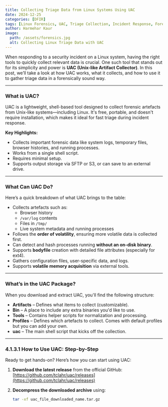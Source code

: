 ```yaml
---
title: Collecting Triage Data from Linux Systems Using UAC  
date: 2024-12-25  
categories: [DFIR]  
tags: [Linux Forensics, UAC, Triage Collection, Incident Response, Forensic Tools]  
author: Harmehar Kaur  
image:  
  path: /assets/forensics.jpg  
  alt: Collecting Linux Triage Data with UAC  
---
```


When responding to a security incident on a Linux system, having the right tools to quickly collect relevant data is crucial. One such tool that stands out for its simplicity and power is **UAC (Unix-like Artifact Collector)**. In this post, we’ll take a look at how UAC works, what it collects, and how to use it to gather triage data in a forensically sound way.

---

### What is UAC?

UAC is a lightweight, shell-based tool designed to collect forensic artefacts from Unix-like systems—including Linux. It's free, portable, and doesn't require installation, which makes it ideal for fast triage during incident response.

**Key Highlights:**
- Collects important forensic data like system logs, temporary files, browser histories, and running processes.
- Works from a single shell script.
- Requires minimal setup.
- Supports output storage via SFTP or S3, or can save to an external drive.

---

### What Can UAC Do?

Here’s a quick breakdown of what UAC brings to the table:

- Collects artefacts such as:
  - Browser history
  - `/var/log` contents
  - Files in `/tmp/`
  - Live system metadata and running processes
- Follows the **order of volatility**, ensuring more volatile data is collected first.
- Can detect and hash processes running **without an on-disk binary**.
- Supports **bodyfile** creation with detailed file attributes (especially for ext4).
- Gathers configuration files, user-specific data, and logs.
- Supports **volatile memory acquisition** via external tools.

---

### What’s in the UAC Package?

When you download and extract UAC, you'll find the following structure:

- **Artifacts** – Defines what items to collect (customizable).
- **Bin** – A place to include any extra binaries you'd like to use.
- **Tools** – Contains helper scripts for normalization and processing.
- **Profiles** – Defines which artefacts to collect. Comes with default profiles but you can add your own.
- **uac** – The main shell script that kicks off the collection.

---

### 4.1.3.1 How to Use UAC: Step-by-Step

Ready to get hands-on? Here’s how you can start using UAC:

1. **Download the latest release** from the official GitHub:  
   [https://github.com/tclahr/uac/releases](https://github.com/tclahr/uac/releases)

2. **Decompress the downloaded archive** using:
   ```bash
   tar -xf uac_file_downloaded_name.tar.gz
